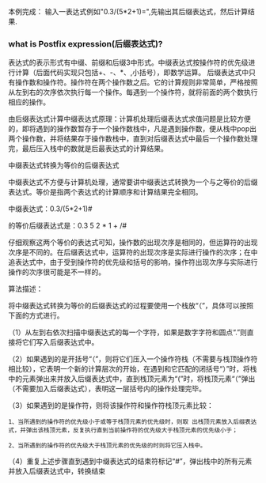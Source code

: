本例完成：
输入一表达式例如"0.3/(5*2+1)=",先输出其后缀表达式，然后计算结果.


### what is Postfix expression(后缀表达式)?

表达式的表示形式有中缀、前缀和后缀3中形式。中缀表达式按操作符的优先级进行计算（后面代码实现只包括+、-、*、\,小括号），即数学运算。 后缀表达式中只有操作数和操作符。操作符在两个操作数之后。它的计算规则非常简单，严格按照从左到右的次序依次执行每一个操作。每遇到一个操作符，就将前面的两个数执行相应的操作。 

由后缀表达式计算中缀表达式原理：计算机处理后缀表达式求值问题是比较方便的，即将遇到的操作数暂存于一个操作数栈中，凡是遇到操作数，便从栈中pop出两个操作数，并将结果存于操作数栈中，直到对后缀表达式中最后一个操作数处理完，最后压入栈中的数就是后最表达式的计算结果。 

中缀表达式转换为等价的后缀表达式 

中缀表达式不方便与计算机处理，通常要讲中缀表达式转换为一个与之等价的后缀表达式。等价是指两个表达式的计算顺序和计算结果完全相同。 

中缀表达式：0.3/(5*2+1)# 

的等价后缀表达式是：0.3 5 2 * 1 + /# 

仔细观察这两个等价的表达式可知，操作数的出现次序是相同的，但运算符的出现次序是不同的。在后缀表达式中，运算符的出现次序是实际进行操作的次序；在中追表达式中，由于受到操作符的优先级和括号的影响，操作符出现次序与实际进行操作的次序很可能是不一样的。 

算法描述： 

将中缀表达式转换为等价的后缀表达式的过程要使用一个栈放“（”，具体可以按照下面的方式进行。 

（1）从左到右依次扫描中缀表达式的每一个字符，如果是数字字符和圆点“.”则直接将它们写入后缀表达式中。 

（2）如果遇到的是开括号“（”，则将它们压入一个操作符栈（不需要与栈顶操作符相比较），它表明一个新的计算层次的开始，在遇到和它匹配的闭括号“）”时，将栈中的元素弹出来并放入后缀表达式中，直到栈顶元素为“(”时，将栈顶元素“（”弹出（不需要加入后缀表达式），表明这一层括号内的操作处理完毕。 

（3）如果遇到的是操作符，则将该操作符和操作符栈顶元素比较： 

	1、当所遇到的操作符的优先级小于或等于栈顶元素的优先级时，则取 出栈顶元素放入后缀表达式，并弹出该栈顶元素，反复执行直到当前操作符的优先级大于栈顶元素的优先级小于；

	2、当所遇到的操作符的优先级大于栈顶元素的优先级的时则将它压入栈中。 

（4）重复上述步骤直到遇到中缀表达式的结束符标记“#”，弹出栈中的所有元素并放入后缀表达式中，转换结束